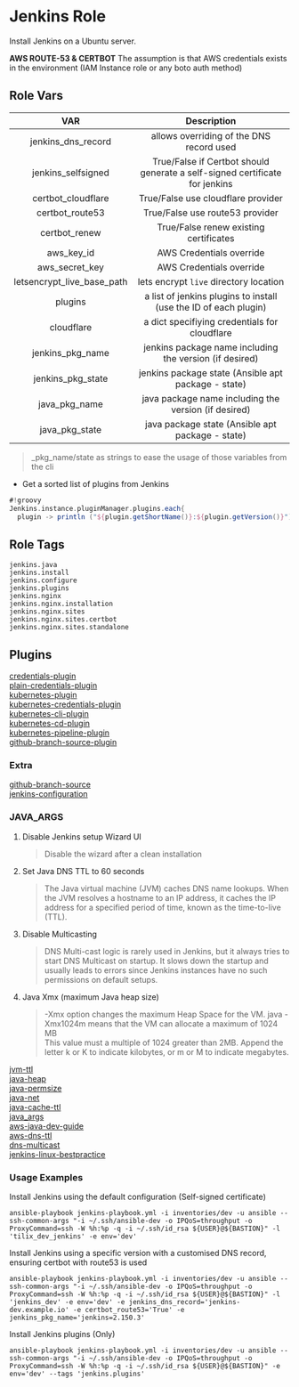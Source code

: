 # Jenkins Role

Install Jenkins on a Ubuntu server.  

**AWS ROUTE-53 & CERTBOT** 
The assumption is that AWS credentials exists in the environment (IAM Instance role or any boto auth method)

## Role Vars

| VAR | Description |
|:---:|:-----------:|
|jenkins_dns_record|allows overriding of the DNS record used|
|jenkins_selfsigned|True/False if Certbot should generate a self-signed certificate for jenkins|
|certbot_cloudflare|True/False use cloudflare provider|
|certbot_route53|True/False use route53 provider|
|certbot_renew|True/False renew existing certificates|
|aws_key_id|AWS Credentials override|
|aws_secret_key|AWS Credentials override|
|letsencrypt_live_base_path|lets encrypt `live` directory location|
|plugins|a list of jenkins plugins to install (use the ID of each plugin)|
|cloudflare|a dict specifiying credentials for cloudflare|
|jenkins_pkg_name|jenkins package name including the version (if desired)|
|jenkins_pkg_state|jenkins package state (Ansible apt package - state)|
|java_pkg_name|java package name including the version (if desired)|
|java_pkg_state|java package state (Ansible apt package - state)|

>_pkg_name/state as strings to ease the usage of those variables from the cli

* Get a sorted list of plugins from Jenkins

```groovy
#!groovy
Jenkins.instance.pluginManager.plugins.each{
  plugin -> println ("${plugin.getShortName()}:${plugin.getVersion()}") }
```

## Role Tags

```text
jenkins.java
jenkins.install
jenkins.configure
jenkins.plugins
jenkins.nginx
jenkins.nginx.installation
jenkins.nginx.sites
jenkins.nginx.sites.certbot
jenkins.nginx.sites.standalone
```

## Plugins

[credentials-plugin](https://github.com/jenkinsci/credentials-plugin/blob/master/README.md)  
[plain-credentials-plugin](https://github.com/jenkinsci/plain-credentials-plugin/blob/master/README.md)  
[kubernetes-plugin](https://github.com/jenkinsci/kubernetes-plugin/blob/master/README.md)  
[kubernetes-credentials-plugin](https://github.com/jenkinsci/kubernetes-credentials-plugin/blob/master/README.md)  
[kubernetes-cli-plugin](https://github.com/jenkinsci/kubernetes-cli-plugin/blob/master/README.md)  
[kubernetes-cd-plugin](https://github.com/jenkinsci/kubernetes-cd-plugin/blob/dev/README.md)  
[kubernetes-pipeline-plugin](https://github.com/jenkinsci/kubernetes-pipeline-plugin/blob/master/readme.md)  
[github-branch-source-plugin](https://github.com/jenkinsci/github-branch-source-plugin)  

### Extra

[github-branch-source](https://go.cloudbees.com/docs/plugins/github-branch-source/)  
[jenkins-configuration](https://github.com/edx/jenkins-configuration)  

### JAVA_ARGS

1. Disable Jenkins setup Wizard UI  
    >Disable the wizard after a clean installation  
2. Set Java DNS TTL to 60 seconds  
    >The Java virtual machine (JVM) caches DNS name lookups. When the JVM resolves a hostname to an IP address, it caches the IP address for a specified period of time, known as the time-to-live (TTL).  
3. Disable Multicasting  
    >DNS Multi-cast logic is rarely used in Jenkins, but it always tries to start DNS Multicast on startup. It slows down the startup and usually leads to errors since Jenkins instances have no such permissions on default setups.  
4. Java Xmx (maximum Java heap size)  
    >-Xmx option changes the maximum Heap Space for the VM. java -Xmx1024m means that the VM can allocate a maximum of 1024 MB  
    >This value must a multiple of 1024 greater than 2MB. Append the letter k or K to indicate kilobytes, or m or M to indicate megabytes.  

[jvm-ttl](http://docs.aws.amazon.com/sdk-for-java/v1/developer-guide/java-dg-jvm-ttl.html)  
[java-heap](https://support.cloudbees.com/hc/en-us/articles/204859670-Java-Heap-settings-best-practice)  
[java-permsize](https://support.cloudbees.com/hc/en-us/articles/204264000-Why-do-I-receive-java-lang-OutOfMemoryError-PermGen-space)  
[java-net](http://docs.oracle.com/javase/7/docs/technotes/guides/net/properties.html)  
[java-cache-ttl](https://stackoverflow.com/questions/29579589/whats-the-recommended-way-to-set-networkaddress-cache-ttl-in-elastic-beanstalk)  
[java_args](https://support.cloudbees.com/hc/en-us/articles/209715698-How-to-add-Java-arguments-to-Jenkins-)  
[aws-java-dev-guide](https://docs.aws.amazon.com/sdk-for-java/v2/developer-guide/welcome.html)  
[aws-dns-ttl](https://aws.amazon.com/articles/4035)  
[dns-multicast](https://issues.jenkins-ci.org/browse/JENKINS-50816)  
[jenkins-linux-bestpractice](https://support.cloudbees.com/hc/en-us/articles/115000486312-CJP-Performance-Best-Practices-for-Linux)

### Usage Examples

Install Jenkins using the default configuration (Self-signed certificate)

```shell
ansible-playbook jenkins-playbook.yml -i inventories/dev -u ansible --ssh-common-args "-i ~/.ssh/ansible-dev -o IPQoS=throughput -o ProxyCommand=ssh -W %h:%p -q -i ~/.ssh/id_rsa ${USER}@${BASTION}" -l 'tilix_dev_jenkins' -e env='dev'
```

Install Jenkins using a specific version with a customised DNS record, ensuring certbot with route53 is used

```shell
ansible-playbook jenkins-playbook.yml -i inventories/dev -u ansible --ssh-common-args "-i ~/.ssh/ansible-dev -o IPQoS=throughput -o ProxyCommand=ssh -W %h:%p -q -i ~/.ssh/id_rsa ${USER}@${BASTION}" -l 'jenkins_dev' -e env='dev' -e jenkins_dns_record='jenkins-dev.example.io' -e certbot_route53='True' -e jenkins_pkg_name='jenkins=2.150.3'
```

Install Jenkins plugins (Only)

```shell
ansible-playbook jenkins-playbook.yml -i inventories/dev -u ansible --ssh-common-args "-i ~/.ssh/ansible-dev -o IPQoS=throughput -o ProxyCommand=ssh -W %h:%p -q -i ~/.ssh/id_rsa ${USER}@${BASTION}" -e env='dev' --tags 'jenkins.plugins'
```
